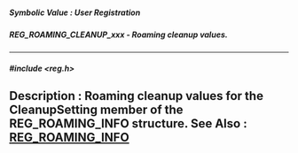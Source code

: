 ##### Symbolic Value : User Registration
##### REG_ROAMING_CLEANUP_xxx - Roaming cleanup values.
---
##### #include <reg.h>
**Description :**
Roaming cleanup values for the CleanupSetting member of the REG_ROAMING_INFO 
structure.
**See Also :**
[REG_ROAMING_INFO](D:/md_files/REG_ROAMING_INFO.md)
---
